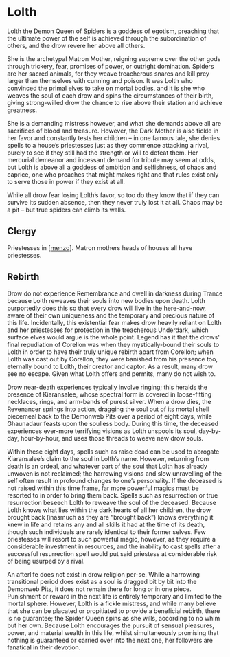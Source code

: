 # Lolth
Lolth the Demon Queen of Spiders is a goddess of egotism, preaching that the ultimate power of the self is achieved through the subordination of others, and the drow revere her above all others.

She is the archetypal Matron Mother, reigning supreme over the other gods through trickery, fear, promises of power, or outright domination. Spiders are her sacred animals, for they weave treacherous snares and kill prey larger than themselves with cunning and poison. It was Lolth who convinced the primal elves to take on mortal bodies, and it is she who weaves the soul of each drow and spins the circumstances of their birth, giving strong-willed drow the chance to rise above their station and achieve greatness.

She is a demanding mistress however, and what she demands above all are sacrifices of blood and treasure. However, the Dark Mother is also fickle in her favor and constantly tests her children – in one famous tale, she denies spells to a house’s priestesses just as they commence attacking a rival, purely to see if they still had the strength or will to defeat them. Her mercurial demeanor and incessant demand for tribute may seem at odds, but Lolth is above all a goddess of ambition and selfishness, of chaos and caprice, one who preaches that might makes right and that rules exist only to serve those in power if they exist at all.

While all drow fear losing Lolth’s favor, so too do they know that if they can survive its sudden absence, then they never truly lost it at all. Chaos may be a pit – but true spiders can climb its walls.

## Clergy
Priestesses in [[menzo]]. Matron mothers heads of houses all have priestesses.

## Rebirth
Drow do not experience Remembrance and dwell in darkness during Trance because Lolth reweaves their souls into new bodies upon death. Lolth purportedly does this so that every drow will live in the here-and-now, aware of their own uniqueness and the temporary and precious nature of this life. Incidentally, this existential fear makes drow heavily reliant on Lolth and her priestesses for protection in the treacherous Underdark, which surface elves would argue is the whole point. Legend has it that the drows' final repudiation of Corellon was when they mystically-bound their souls to Lolth in order to have their truly unique rebirth apart from Corellon; when Lolth was cast out by Corellon, they were banished from his presence too, eternally bound to Lolth, their creator and captor. As a result, many drow see no escape. Given what Lolth offers and permits, many do not wish to.

Drow near-death experiences typically involve ringing; this heralds the presence of Kiaransalee, whose spectral form is covered in loose-fitting necklaces, rings, and arm-bands of purest silver. When a drow dies, the Revenancer springs into action, dragging the soul out of its mortal shell piecemeal back to the Demonweb Pits over a period of eight days, while Ghaunadaur feasts upon the soulless body. During this time, the deceased experiences ever-more terrifying visions as Lolth unspools its soul, day-by-day, hour-by-hour, and uses those threads to weave new drow souls.

Within these eight days, spells such as raise dead can be used to abrogate Kiaransalee’s claim to the soul in Lolth’s name. However, returning from death is an ordeal, and whatever part of the soul that Lolth has already unwoven is not reclaimed; the harrowing visions and slow unravelling of the self often result in profound changes to one’s personality. If the deceased is not raised within this time frame, far more powerful magics must be resorted to in order to bring them back. Spells such as resurrection or true resurrection beseech Lolth to reweave the soul of the deceased. Because Lolth knows what lies within the dark hearts of all her children, the drow brought back (inasmuch as they are “brought back”) knows everything it knew in life and retains any and all skills it had at the time of its death, though such individuals are rarely identical to their former selves. Few priestesses will resort to such powerful magic, however, as they require a considerable investment in resources, and the inability to cast spells after a successful resurrection spell would put said priestess at considerable risk of being usurped by a rival.

An afterlife does not exist in drow religion per-se. While a harrowing transitional period does exist as a soul is dragged bit by bit into the Demonweb Pits, it does not remain there for long or in one piece. Punishment or reward in the next life is entirely temporary and limited to the mortal sphere. However, Lolth is a fickle mistress, and while many believe that she can be placated or propitiated to provide a beneficial rebirth, there is no guarantee; the Spider Queen spins as she wills, according to no whim but her own. Because Lolth encourages the pursuit of sensual pleasures, power, and material wealth in this life, whilst simultaneously promising that nothing is guaranteed or carried over into the next one, her followers are fanatical in their devotion.

[//begin]: # "Autogenerated link references for markdown compatibility"
[menzo]: ../underdark/menzo "Menzoberranzan"
[//end]: # "Autogenerated link references"
